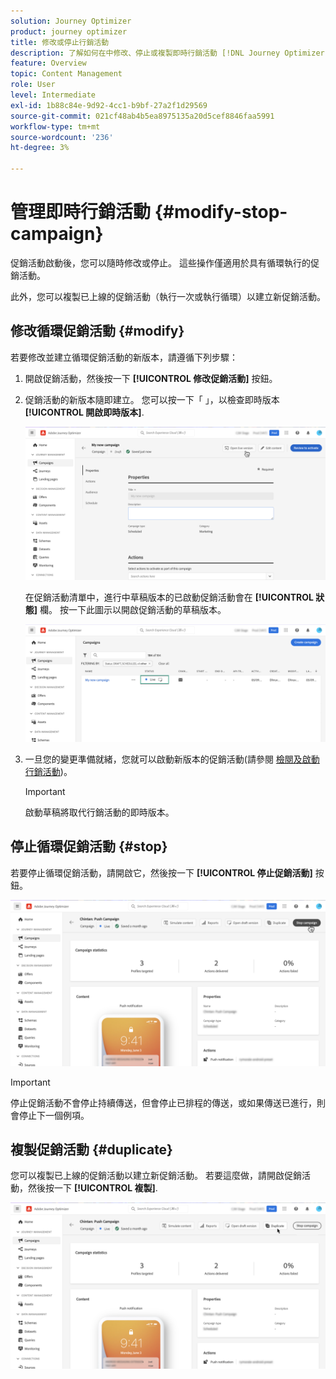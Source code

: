 ```yaml
---
solution: Journey Optimizer
product: journey optimizer
title: 修改或停止行銷活動
description: 了解如何在中修改、停止或複製即時行銷活動 [!DNL Journey Optimizer]
feature: Overview
topic: Content Management
role: User
level: Intermediate
exl-id: 1b88c84e-9d92-4cc1-b9bf-27a2f1d29569
source-git-commit: 021cf48ab4b5ea8975135a20d5cef8846faa5991
workflow-type: tm+mt
source-wordcount: '236'
ht-degree: 3%

---
```


# 管理即時行銷活動 {#modify-stop-campaign}

促銷活動啟動後，您可以隨時修改或停止。 這些操作僅適用於具有循環執行的促銷活動。

此外，您可以複製已上線的促銷活動（執行一次或執行循環）以建立新促銷活動。

## 修改循環促銷活動 {#modify}

若要修改並建立循環促銷活動的新版本，請遵循下列步驟：

1. 開啟促銷活動，然後按一下 **[!UICONTROL 修改促銷活動]** 按鈕。

1. 促銷活動的新版本隨即建立。 您可以按一下「 」，以檢查即時版本 **[!UICONTROL 開啟即時版本]**.

   ![](assets/create-campaign-draft.png)

   在促銷活動清單中，進行中草稿版本的已啟動促銷活動會在 **[!UICONTROL 狀態]** 欄。 按一下此圖示以開啟促銷活動的草稿版本。

   ![](assets/create-campaign-edit-list.png)

1. 一旦您的變更準備就緒，您就可以啟動新版本的促銷活動(請參閱 [檢閱及啟動行銷活動](create-campaign.md#review-activate))。

   >[!IMPORTANT]
   >
   >啟動草稿將取代行銷活動的即時版本。

## 停止循環促銷活動 {#stop}

若要停止循環促銷活動，請開啟它，然後按一下 **[!UICONTROL 停止促銷活動]** 按鈕。

![](assets/create-campaign-stop.png)

>[!IMPORTANT]
>
>停止促銷活動不會停止持續傳送，但會停止已排程的傳送，或如果傳送已進行，則會停止下一個例項。

<!-- inbound campaign (inapp): can stop and resume -->

## 複製促銷活動 {#duplicate}

您可以複製已上線的促銷活動以建立新促銷活動。 若要這麼做，請開啟促銷活動，然後按一下 **[!UICONTROL 複製]**.

![](assets/create-campaign-duplicate.png)
